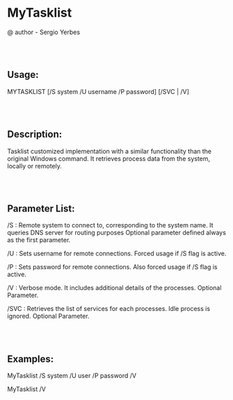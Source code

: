 # MyTasklist
@ author - Sergio Yerbes

<br/><br/>

## Usage:

MYTASKLIST [/S system /U username /P password]
         [/SVC | /V]
         
<br/><br/>         

## Description: 

Tasklist customized implementation with a similar functionality than the original Windows command. It retrieves process data from the system, locally or remotely.

<br/><br/>

## Parameter List:

/S : Remote system to connect to, corresponding to the system name. It queries DNS server for routing purposes Optional parameter defined always as the first parameter.

/U : Sets username for remote connections. Forced usage if /S flag is active.

/P : Sets password for remote connections. Also forced usage if /S flag is active.

/V : Verbose mode. It includes additional details of the processes. Optional Parameter.

/SVC : Retrieves the list of services for each processes. Idle process is ignored. Optional Parameter.

<br/><br/>

## Examples:

MyTasklist /S system /U user /P password /V

MyTasklist /V
